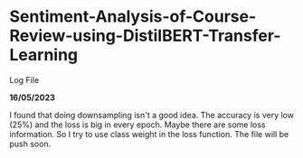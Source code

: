 # Sentiment-Analysis-of-Course-Review-using-DistilBERT-Transfer-Learning

Log File

**16/05/2023**

I found that doing downsampling isn't a good idea. The accuracy is very low (25%) and the loss is big in every epoch. Maybe there are some loss information. So I try to use class weight in the loss function. The file will be push soon.
